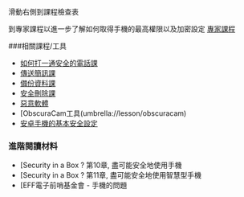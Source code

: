 [Title]: # (現在怎樣?)
[Difficulty]: # (初學者)
[Order]: # (8)

滑動右側到課程檢查表

到專家課程以進一步了解如何取得手機的最高權限以及加密設定
[專家課程](umbrella://lesson/mobile-phones/2)

###相關課程/工具

* [如何打一通安全的電話課](umbrella://lesson/making-a-call)
* [傳送簡訊課](umbrella://lesson/sending-a-message)
* [備份資料課](umbrella://lesson/backing-up)
* [安全刪除課](umbrella://lesson/safely-deleting)
* [惡意軟體](umbrella://lesson/malware)
* [ObscuraCam工具(umbrella://lesson/obscuracam)
* [安卓手機的基本安全設定](umbrella://lesson/android)

### 進階閱讀材料

* [Security in a Box ? 第10章, 盡可能安全地使用手機
* [Security in a Box ? 第11章, 盡可能安全地使用智慧型手機
* [EFF電子前哨基金會 - 手機的問題